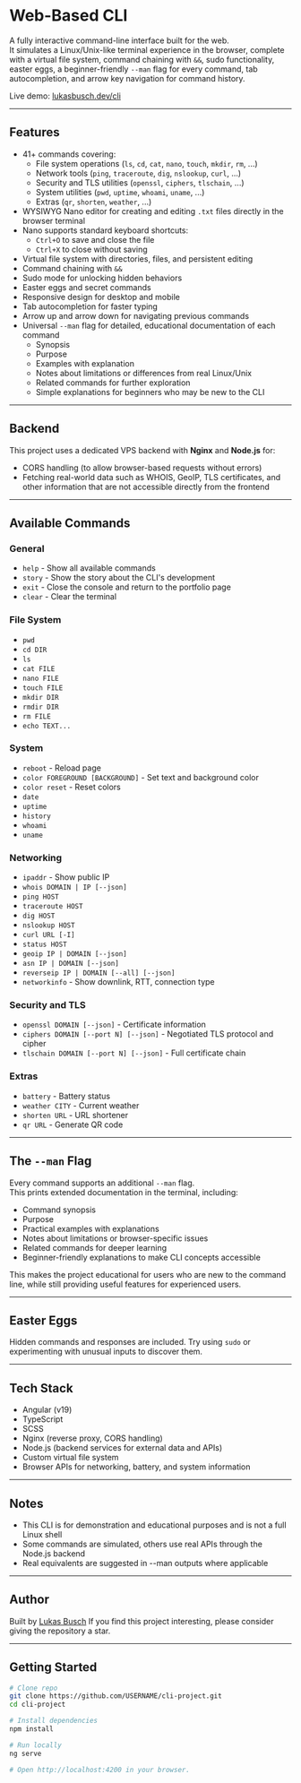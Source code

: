 # Web-Based CLI

A fully interactive command-line interface built for the web.  
It simulates a Linux/Unix-like terminal experience in the browser, complete with a virtual file system, command chaining with `&&`, sudo functionality, easter eggs, a beginner-friendly `--man` flag for every command, tab autocompletion, and arrow key navigation for command history.

Live demo: [lukasbusch.dev/cli](https://lukasbusch.dev/cli)

---

## Features

* 41+ commands covering:
  * File system operations (`ls`, `cd`, `cat`, `nano`, `touch`, `mkdir`, `rm`, ...)
  * Network tools (`ping`, `traceroute`, `dig`, `nslookup`, `curl`, ...)
  * Security and TLS utilities (`openssl`, `ciphers`, `tlschain`, ...)
  * System utilities (`pwd`, `uptime`, `whoami`, `uname`, ...)
  * Extras (`qr`, `shorten`, `weather`, ...)
* WYSIWYG Nano editor for creating and editing `.txt` files directly in the browser terminal
* Nano supports standard keyboard shortcuts:
  * `Ctrl+O` to save and close the file
  * `Ctrl+X` to close without saving
* Virtual file system with directories, files, and persistent editing
* Command chaining with `&&`
* Sudo mode for unlocking hidden behaviors
* Easter eggs and secret commands
* Responsive design for desktop and mobile
* Tab autocompletion for faster typing
* Arrow up and arrow down for navigating previous commands
* Universal `--man` flag for detailed, educational documentation of each command  
  * Synopsis  
  * Purpose  
  * Examples with explanation  
  * Notes about limitations or differences from real Linux/Unix  
  * Related commands for further exploration  
  * Simple explanations for beginners who may be new to the CLI  

---

## Backend

This project uses a dedicated VPS backend with **Nginx** and **Node.js** for:  
* CORS handling (to allow browser-based requests without errors)  
* Fetching real-world data such as WHOIS, GeoIP, TLS certificates, and other information that are not accessible directly from the frontend  

---

## Available Commands

### General
* `help` - Show all available commands  
* `story` - Show the story about the CLI's development  
* `exit` - Close the console and return to the portfolio page  
* `clear` - Clear the terminal

### File System
* `pwd`  
* `cd DIR`  
* `ls`  
* `cat FILE`  
* `nano FILE`  
* `touch FILE`  
* `mkdir DIR`  
* `rmdir DIR`  
* `rm FILE`  
* `echo TEXT...`  

### System
* `reboot` - Reload page  
* `color FOREGROUND [BACKGROUND]` - Set text and background color  
* `color reset` - Reset colors  
* `date`  
* `uptime`  
* `history`  
* `whoami`  
* `uname`  

### Networking
* `ipaddr` - Show public IP  
* `whois DOMAIN | IP [--json]`  
* `ping HOST`  
* `traceroute HOST`  
* `dig HOST`  
* `nslookup HOST`  
* `curl URL [-I]`  
* `status HOST`  
* `geoip IP | DOMAIN [--json]`  
* `asn IP | DOMAIN [--json]`  
* `reverseip IP | DOMAIN [--all] [--json]`  
* `networkinfo` - Show downlink, RTT, connection type  

### Security and TLS
* `openssl DOMAIN [--json]` - Certificate information  
* `ciphers DOMAIN [--port N] [--json]` - Negotiated TLS protocol and cipher  
* `tlschain DOMAIN [--port N] [--json]` - Full certificate chain  

### Extras
* `battery` - Battery status  
* `weather CITY` - Current weather  
* `shorten URL` - URL shortener  
* `qr URL` - Generate QR code  

---

## The `--man` Flag

Every command supports an additional `--man` flag.  
This prints extended documentation in the terminal, including:  
* Command synopsis  
* Purpose  
* Practical examples with explanations  
* Notes about limitations or browser-specific issues  
* Related commands for deeper learning  
* Beginner-friendly explanations to make CLI concepts accessible  

This makes the project educational for users who are new to the command line, while still providing useful features for experienced users.

---

## Easter Eggs

Hidden commands and responses are included. Try using `sudo` or experimenting with unusual inputs to discover them.

---

## Tech Stack

* Angular (v19)  
* TypeScript  
* SCSS  
* Nginx (reverse proxy, CORS handling)  
* Node.js (backend services for external data and APIs)  
* Custom virtual file system  
* Browser APIs for networking, battery, and system information  

---

## Notes

* This CLI is for demonstration and educational purposes and is not a full Linux shell
* Some commands are simulated, others use real APIs through the Node.js backend
* Real equivalents are suggested in --man outputs where applicable

---

## Author

Built by [Lukas Busch](https://lukasbusch.dev/main)
If you find this project interesting, please consider giving the repository a star.

---

## Getting Started

```bash
# Clone repo
git clone https://github.com/USERNAME/cli-project.git
cd cli-project

# Install dependencies
npm install

# Run locally
ng serve

# Open http://localhost:4200 in your browser.
```